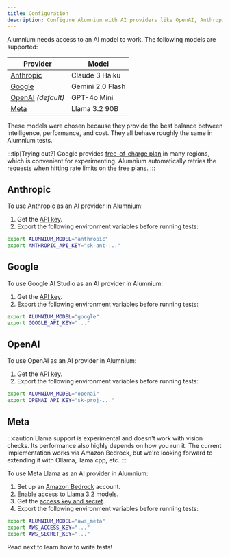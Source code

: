 ```yaml
---
title: Configuration
description: Configure Alumnium with AI providers like OpenAI, Anthropic, Google, and Meta. Learn how to set up API keys and environment variables for test automation.
---
```


Alumnium needs access to an AI model to work. The following models are supported:

| Provider                | Model            |
| ----------------------- | ---------------- |
| [Anthropic][1]          | Claude 3 Haiku   |
| [Google][2]             | Gemini 2.0 Flash |
| [OpenAI][3] _(default)_ | GPT-4o Mini      |
| [Meta][8]               | Llama 3.2 90B    |

These models were chosen because they provide the best balance between intelligence, performance, and cost. They all behave roughly the same in Alumnium tests.

:::tip[Trying out?]
Google provides [free-of-charge plan][7] in many regions, which is convenient for experimenting. Alumnium automatically retries the requests when hitting rate limits on the free plans.
:::

## Anthropic

To use Anthropic as an AI provider in Alumnium:

1. Get the [API key][4].
2. Export the following environment variables before running tests:

```bash
export ALUMNIUM_MODEL="anthropic"
export ANTHROPIC_API_KEY="sk-ant-..."
```

## Google

To use Google AI Studio as an AI provider in Alumnium:

1. Get the [API key][5].
2. Export the following environment variables before running tests:

```bash
export ALUMNIUM_MODEL="google"
export GOOGLE_API_KEY="..."
```

## OpenAI

To use OpenAI as an AI provider in Alumnium:

1. Get the [API key][6].
2. Export the following environment variables before running tests:

```bash
export ALUMNIUM_MODEL="openai"
export OPENAI_API_KEY="sk-proj-..."
```

## Meta

:::caution
Llama support is experimental and doesn't work with vision checks. Its performance also highly depends on how you run it. The current implementation works via Amazon Bedrock, but we're looking forward to extending it with Ollama, llama.cpp, etc.
:::

To use Meta Llama as an AI provider in Alumnium:

1. Set up an [Amazon Bedrock][9] account.
2. Enable access to [Llama 3.2][10] models.
3. Get the [access key and secret][11].
4. Export the following environment variables before running tests:

```bash
export ALUMNIUM_MODEL="aws_meta"
export AWS_ACCESS_KEY="..."
export AWS_SECRET_KEY="..."
```

Read next to learn how to write tests!

[1]: https://www.anthropic.com
[2]: https://aistudio.google.com
[3]: https://openai.com
[4]: https://docs.anthropic.com/en/api/getting-started
[5]: https://aistudio.google.com/app/apikey
[6]: https://help.openai.com/en/articles/4936850-where-do-i-find-my-openai-api-key
[7]: https://ai.google.dev/gemini-api/docs/billing
[8]: https://www.llama.com
[9]: https://aws.amazon.com/bedrock/
[10]: https://aws.amazon.com/bedrock/llama/
[11]: https://docs.aws.amazon.com/IAM/latest/UserGuide/id_credentials_access-keys.html
